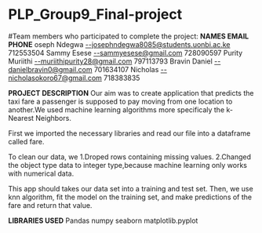 # PLP_Group9_Final-project

#Team members who participated to complete the project:
**NAMES                 EMAIL                                     PHONE**
oseph Ndegwa       --josephndegwa8085@students.uonbi.ac.ke	    712553504
Sammy Esese	       --sammyesese@gmail.com	                      728090597
Purity Muriithi    --muriithipurity28@gmail.com	                797113793
Bravin Daniel	     --danielbravin0@gmail.com	                  701634107
Nicholas	         --nicholasokoro67@gmail.com	                718383835

**PROJECT DESCRIPTION**
Our aim was to create application that predicts the taxi fare a passenger is supposed to pay moving from one location to another.We used machine learning algorithms more specificaly the k-Nearest Neighbors. 

First we imported the necessary libraries and read our file into a dataframe called fare.

To clean our data, we 
1.Droped rows containing missing values.
2.Changed the object type data to integer type,because machine learning only works with numerical data.

This app should takes our data set into a training and test set. Then, we use knn algorithm, fit the model on the training set, and make predictions of the fare and return that value.

**LIBRARIES USED**
Pandas
numpy 
seaborn 
matplotlib.pyplot 



